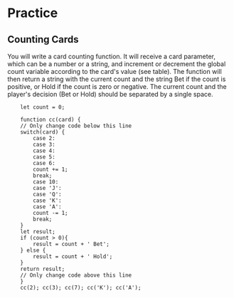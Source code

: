 # Practice

<h2>Counting Cards</h2>

You will write a card counting function. It will receive a card parameter, which can be a number or a string, and increment or decrement the global count variable according to the card's value (see table). The function will then return a string with the current count and the string Bet if the count is positive, or Hold if the count is zero or negative. The current count and the player's decision (Bet or Hold) should be separated by a single space.

        let count = 0;
        
        function cc(card) {
        // Only change code below this line
        switch(card) {
            case 2:
            case 3:
            case 4:
            case 5:
            case 6:
            count += 1;
            break;
            case 10:
            case 'J':
            case 'Q':
            case 'K':
            case 'A':
            count -= 1;
            break;
        }
        let result;
        if (count > 0){
            result = count + ' Bet';
        } else {
            result = count + ' Hold';
        }
        return result;
        // Only change code above this line
        }
        cc(2); cc(3); cc(7); cc('K'); cc('A');